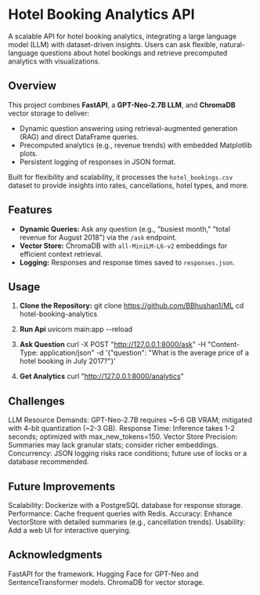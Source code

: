# Hotel Booking Analytics API


A scalable API for hotel booking analytics, integrating a large language model (LLM) with dataset-driven insights. Users can ask flexible, natural-language questions about hotel bookings and retrieve precomputed analytics with visualizations.

## Overview

This project combines **FastAPI**, a **GPT-Neo-2.7B LLM**, and **ChromaDB** vector storage to deliver:
- Dynamic question answering using retrieval-augmented generation (RAG) and direct DataFrame queries.
- Precomputed analytics (e.g., revenue trends) with embedded Matplotlib plots.
- Persistent logging of responses in JSON format.

Built for flexibility and scalability, it processes the `hotel_bookings.csv` dataset to provide insights into rates, cancellations, hotel types, and more.

## Features

- **Dynamic Queries:** Ask any question (e.g., "busiest month," "total revenue for August 2018") via the `/ask` endpoint.
- **Vector Store:** ChromaDB with `all-MiniLM-L6-v2` embeddings for efficient context retrieval.
- **Logging:** Responses and response times saved to `responses.json`.



## Usage

1. **Clone the Repository:**
   git clone https://github.com/BBhushan1/ML
   cd hotel-booking-analytics

2. **Run Api**
   uvicorn main:app --reload

3. **Ask Question**
   curl -X POST "http://127.0.0.1:8000/ask" -H "Content-Type: application/json" -d '{"question": "What is the average price of a hotel booking in July 2017?"}'

4. **Get Analytics**
   curl "http://127.0.0.1:8000/analytics"




## Challenges

LLM Resource Demands: GPT-Neo-2.7B requires ~5-6 GB VRAM; mitigated with 4-bit quantization (~2-3 GB).
Response Time: Inference takes 1-2 seconds; optimized with max_new_tokens=150.
Vector Store Precision: Summaries may lack granular stats; consider richer embeddings.
Concurrency: JSON logging risks race conditions; future use of locks or a database recommended.




## Future Improvements
Scalability: Dockerize with a PostgreSQL database for response storage.
Performance: Cache frequent queries with Redis.
Accuracy: Enhance VectorStore with detailed summaries (e.g., cancellation trends).
Usability: Add a web UI for interactive querying.




## Acknowledgments
FastAPI for the framework.
Hugging Face for GPT-Neo and SentenceTransformer models.
ChromaDB for vector storage.
